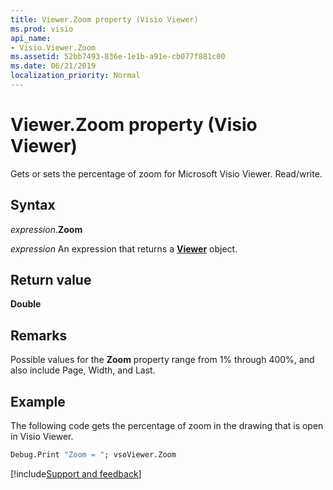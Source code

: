 ```yaml
---
title: Viewer.Zoom property (Visio Viewer)
ms.prod: visio
api_name:
- Visio.Viewer.Zoom
ms.assetid: 52bb7493-836e-1e1b-a91e-cb077f881c00
ms.date: 06/21/2019
localization_priority: Normal
---
```



# Viewer.Zoom property (Visio Viewer)

Gets or sets the percentage of zoom for Microsoft Visio Viewer. Read/write.


## Syntax

_expression_.**Zoom**

_expression_ An expression that returns a **[Viewer](Visio.Viewer.md)** object.


## Return value

**Double**


## Remarks

Possible values for the **Zoom** property range from 1% through 400%, and also include Page, Width, and Last.


## Example

The following code gets the percentage of zoom in the drawing that is open in Visio Viewer.

```vb
Debug.Print "Zoom = "; vsoViewer.Zoom
```

[!include[Support and feedback](~/includes/feedback-boilerplate.md)]